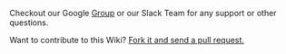 Checkout our Google [Group](https://groups.google.com/forum/#!forum/stacki) or our Slack Team for any support or other questions.

Want to contribute to this Wiki? [Fork it and send a pull request.](https://github.com/StackIQ/stacki-wiki)
